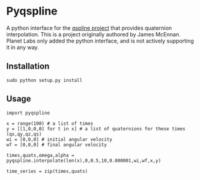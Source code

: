 Pyqspline
=========
A python interface for the [qspline project](http://qspline.sourceforge.net/) that provides quaternion interpolation. This is a project originally authored by James McEnnan. Planet Labs only added the python interface, and is not actively supporting it in any way.

Installation
------------
    sudo python setup.py install

Usage
-----
    import pyqspline
    
    x = range(100) # a list of times
    y = [[1,0,0,0] for t in x] # a list of quaternions for these times (qx,qy,qz,qs)
    wi = [0,0,0] # initial angular velocity
    wf = [0,0,0] # final angular velocity
    
    times,quats,omega,alpha = pyqspline.interpolate(len(x),0,0.5,10,0.000001,wi,wf,x,y)
    
    time_series = zip(times,quats)
